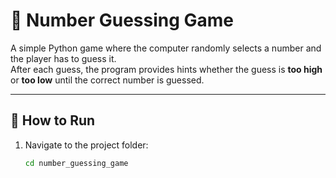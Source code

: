 # 🎲 Number Guessing Game

A simple Python game where the computer randomly selects a number and the player has to guess it.  
After each guess, the program provides hints whether the guess is **too high** or **too low** until the correct number is guessed.  

---

## 🚀 How to Run
1. Navigate to the project folder:
   ```bash
   cd number_guessing_game

